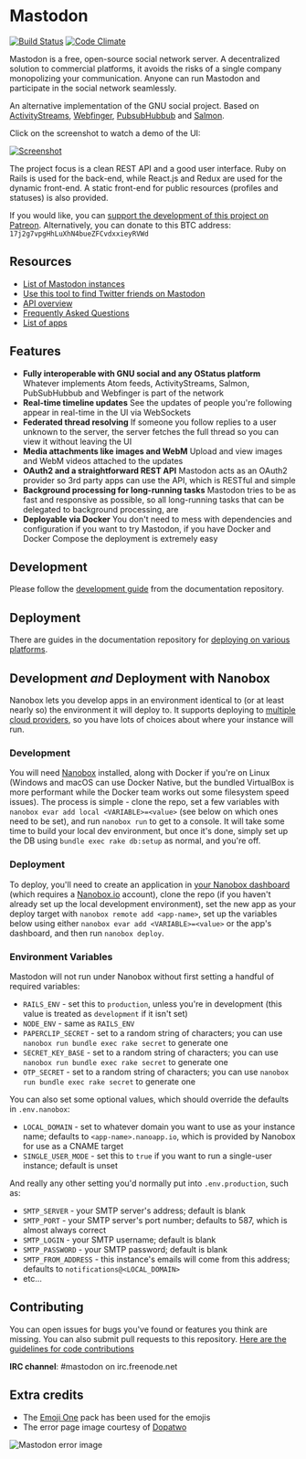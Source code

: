 Mastodon
========

[![Build Status](http://img.shields.io/travis/tootsuite/mastodon.svg)][travis]
[![Code Climate](https://img.shields.io/codeclimate/github/tootsuite/mastodon.svg)][code_climate]

[travis]: https://travis-ci.org/tootsuite/mastodon
[code_climate]: https://codeclimate.com/github/tootsuite/mastodon

Mastodon is a free, open-source social network server. A decentralized solution to commercial platforms, it avoids the risks of a single company monopolizing your communication. Anyone can run Mastodon and participate in the social network seamlessly.

An alternative implementation of the GNU social project. Based on [ActivityStreams](https://en.wikipedia.org/wiki/Activity_Streams_(format)), [Webfinger](https://en.wikipedia.org/wiki/WebFinger), [PubsubHubbub](https://en.wikipedia.org/wiki/PubSubHubbub) and [Salmon](https://en.wikipedia.org/wiki/Salmon_(protocol)).

Click on the screenshot to watch a demo of the UI:

[![Screenshot](http://puu.sh/vMcvm/290f459dd4.jpg)][youtube_demo]

[youtube_demo]: https://www.youtube.com/watch?v=YO1jQ8_rAMU

The project focus is a clean REST API and a good user interface. Ruby on Rails is used for the back-end, while React.js and Redux are used for the dynamic front-end. A static front-end for public resources (profiles and statuses) is also provided.

If you would like, you can [support the development of this project on Patreon][patreon]. Alternatively, you can donate to this BTC address: `17j2g7vpgHhLuXhN4bueZFCvdxxieyRVWd`

[patreon]: https://www.patreon.com/user?u=619786

## Resources

- [List of Mastodon instances](https://github.com/tootsuite/documentation/blob/master/Using-Mastodon/List-of-Mastodon-instances.md)
- [Use this tool to find Twitter friends on Mastodon](https://mastodon-bridge.herokuapp.com)
- [API overview](https://github.com/tootsuite/documentation/blob/master/Using-the-API/API.md)
- [Frequently Asked Questions](https://github.com/tootsuite/documentation/blob/master/Using-Mastodon/FAQ.md)
- [List of apps](https://github.com/tootsuite/documentation/blob/master/Using-Mastodon/Apps.md)

## Features

- **Fully interoperable with GNU social and any OStatus platform**
  Whatever implements Atom feeds, ActivityStreams, Salmon, PubSubHubbub and Webfinger is part of the network
- **Real-time timeline updates**
  See the updates of people you're following appear in real-time in the UI via WebSockets
- **Federated thread resolving**
  If someone you follow replies to a user unknown to the server, the server fetches the full thread so you can view it without leaving the UI
- **Media attachments like images and WebM**
  Upload and view images and WebM videos attached to the updates
- **OAuth2 and a straightforward REST API**
  Mastodon acts as an OAuth2 provider so 3rd party apps can use the API, which is RESTful and simple
- **Background processing for long-running tasks**
  Mastodon tries to be as fast and responsive as possible, so all long-running tasks that can be delegated to background processing, are
- **Deployable via Docker**
  You don't need to mess with dependencies and configuration if you want to try Mastodon, if you have Docker and Docker Compose the deployment is extremely easy
  
## Development

Please follow the [development guide](https://github.com/tootsuite/documentation/blob/master/Running-Mastodon/Development-guide.md) from the documentation repository.

## Deployment

There are guides in the documentation repository for [deploying on various platforms](https://github.com/tootsuite/documentation#running-mastodon).

## Development _and_ Deployment with Nanobox

Nanobox lets you develop apps in an environment identical to (or at least nearly so) the environment it will deploy to. It supports deploying to [multiple cloud providers](https://github.com/nanobox-io/nanobox-provider-integrations), so you have lots of choices about where your instance will run.

### Development

You will need [Nanobox](https://nanobox.io/) installed, along with Docker if you're on Linux (Windows and macOS can use Docker Native, but the bundled VirtualBox is more performant while the Docker team works out some filesystem speed issues). The process is simple - clone the repo, set a few variables with `nanobox evar add local <VARIABLE>=<value>` (see below on which ones need to be set), and run `nanobox run` to get to a console. It will take some time to build your local dev environment, but once it's done, simply set up the DB using `bundle exec rake db:setup` as normal, and you're off.

### Deployment

To deploy, you'll need to create an application in [your Nanobox dashboard](https://dashboard.nanobox.io/apps) (which requires a [Nanobox.io](https://dashboard.nanobox.io/users/register) account), clone the repo (if you haven't already set up the local development environment), set the new app as your deploy target with `nanobox remote add <app-name>`, set up the variables below using either `nanobox evar add <VARIABLE>=<value>` or the app's dashboard, and then run `nanobox deploy`.

### Environment Variables

Mastodon will not run under Nanobox without first setting a handful of required variables:

- `RAILS_ENV` - set this to `production`, unless you're in development (this value is treated as `development` if it isn't set)
- `NODE_ENV` - same as `RAILS_ENV`
- `PAPERCLIP_SECRET` - set to a random string of characters; you can use `nanobox run bundle exec rake secret` to generate one
- `SECRET_KEY_BASE` - set to a random string of characters; you can use `nanobox run bundle exec rake secret` to generate one
- `OTP_SECRET` - set to a random string of characters; you can use `nanobox run bundle exec rake secret` to generate one

You can also set some optional values, which should override the defaults in `.env.nanobox`:

- `LOCAL_DOMAIN` - set to whatever domain you want to use as your instance name; defaults to `<app-name>.nanoapp.io`, which is provided by Nanobox for use as a CNAME target
- `SINGLE_USER_MODE` - set this to `true` if you want to run a single-user instance; default is unset

And really any other setting you'd normally put into `.env.production`, such as:

- `SMTP_SERVER` - your SMTP server's address; default is blank
- `SMTP_PORT` - your SMTP server's port number; defaults to 587, which is almost always correct
- `SMTP_LOGIN` - your SMTP username; default is blank
- `SMTP_PASSWORD` - your SMTP password; default is blank
- `SMTP_FROM_ADDRESS` - this instance's emails will come from this address; defaults to `notifications@<LOCAL_DOMAIN>`
- etc...

## Contributing

You can open issues for bugs you've found or features you think are missing. You can also submit pull requests to this repository. [Here are the guidelines for code contributions](CONTRIBUTING.md)

**IRC channel**: #mastodon on irc.freenode.net

## Extra credits

- The [Emoji One](https://github.com/Ranks/emojione) pack has been used for the emojis
- The error page image courtesy of [Dopatwo](https://www.youtube.com/user/dopatwo)

![Mastodon error image](https://mastodon.social/oops.png)
